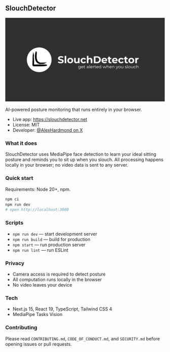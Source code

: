 ## SlouchDetector

![App screenshot](public/og-image.png)

AI-powered posture monitoring that runs entirely in your browser.

- Live app: https://slouchdetector.net
- License: MIT
- Developer: [@AlexHardmond on X](https://x.com/AlexHardmond)

### What it does

SlouchDetector uses MediaPipe face detection to learn your ideal sitting posture and reminds you to sit up when you slouch. All processing happens locally in your browser; no video data is sent to any server.

### Quick start

Requirements: Node 20+, npm.

```bash
npm ci
npm run dev
# open http://localhost:3000
```

### Scripts

- `npm run dev` — start development server
- `npm run build` — build for production
- `npm start` — run production server
- `npm run lint` — run ESLint

### Privacy

- Camera access is required to detect posture
- All computation runs locally in the browser
- No video leaves your device

### Tech

- Next.js 15, React 19, TypeScript, Tailwind CSS 4
- MediaPipe Tasks Vision

### Contributing

Please read `CONTRIBUTING.md`, `CODE_OF_CONDUCT.md`, and `SECURITY.md` before opening issues or pull requests.

